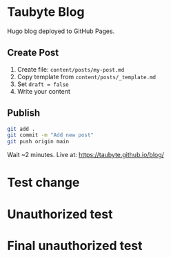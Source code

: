 # Taubyte Blog

Hugo blog deployed to GitHub Pages.

## Create Post

1. Create file: `content/posts/my-post.md`
2. Copy template from `content/posts/_template.md`
3. Set `draft = false`
4. Write your content

## Publish

```bash
git add .
git commit -m "Add new post"
git push origin main
```

Wait ~2 minutes. Live at: https://taubyte.github.io/blog/

# Test change
# Unauthorized test
# Final unauthorized test
